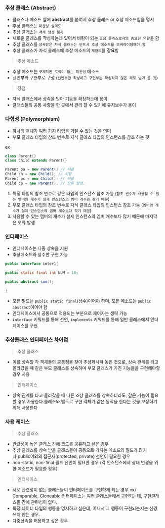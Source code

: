 ### 추상 클래스 (Abstract)

- 클래스나 메소드 앞에 **abstract**를 붙여서 추상 클래스 or 추상 메소드임을 명시
- 추상 클래스는 `미완성 설계도`
- 추상 클래스는 `객체 생성 불가`
- 새로운 클래스를 작성하는데 있어서 바탕이 되는 `조상 클래스로서의 중요한 역활`을 함
- 추상 클래스를 `상속받은 자식 클래스는 반드시 추상 메소드를 오버라이딩해야 함`
- 추상 클래스가 자식 클래스에 추상 메소드의 `재정의`를 **강요**함

> 추상 메소드
> 
- 추상 메소드는 `구체적인 로직이 없는 미완성` 메소드
- 선언부와 구현부로 구성 (`선언부만 작성하고 구현부는 작성하지 않은 채로 남겨 둔 것`)

> 장점
> 
- 자식 클래스에서 상속을 받아 기능을 확장하는데 용이
- 클래스들의 공통 사항을 한 곳에서 관리 할 수 있기에 유지보수가 용이

### 다형성 (Polymorphism)

- 하나의 객체가 여러 가지 타입을 가질 수 있는 것을 의미
- 부모 클래스 타입의 참조 변수로 자식 클래스 타입의 인스턴스를 참조 하는 것

ex

```java
class Parent{}
class Child extends Parent{}

Parent pa = new Parent() // 허용
Child ch = new Child(); // 허용
Parent pc = new Child(); // 허용
Child cp = new Parent(); // 오류 발생.
```

1. 특정 타입의 참조 변수로 같은 타입의 인스턴스 참조 가능 (`참조 변수가 사용할 수 있는 멤버의 개수가 실제 인스턴스의 멤버 개수와 같기 때문`)
2. 부모 클래스 타입의 참조 변수로 자식 클래스 타입의 인스턴스 참조 가능 (`멤버의 개수가 실제 인스턴스의 멤버 개수보다 적기 때문`)
3. 사용할 수 있는 멤버의 개수가 실제 인스턴스의 멤버 개수보다 많기 때문에 마지막은 오류 발생

### 인터페이스

- 인터페이스는 다중 상속을 지원
- 추상메소드와 상수만 구현 가능

```java
public interface inter1{

public static final int NUM = 10;

public abstract sum();

}
```

- 모든 필드는 `public static final`(상수)이어야 하며, 모든 메소드는 `public abstract`이어야 함
- 인터페이스에서 공통으로 적용되는 부분으로 제어자는 생략 가능
- `interface` 키워드를 통해 선언, `implements`  키워드를 통해 일반 클래스에서 인터페이스를 구현

### 추상클래스 인터페이스 차이점

> 추상 클래스
> 
- 이를 상속할 각 객체들의 공통점을 찾아 추상화시켜 놓은 것으로, 상속 관계를 타고 올라갔을 때 같은 부모 클래스를 상속하며 부모 클래스가 가진 기능들을 구현해야할 경우 사용

> 인터페이스
> 
- 상속 관계를 타고 올라갔을 때 다른 조상 클래스를 상속하더라도, 같은 기능이 필요할 경우 사용한다.클래스와 별도로 구현 객체가 같은 동작을 한다는 것을 보장하기 위해 사용한다

### 사용 케이스

> 추상 클래스
> 
- 관련성이 높은 클래스 간에 코드를 공유하고 싶은 경우
- 추상 클래스를 상속 받을 클래스들이 공통으로 가지는 메소드와 필드가 많거나,public이외의 접근자(protected, private) 선언이 필요한 경우
- non-static, non-final 필드 선언이 필요한 경우 (각 인스턴스에서 상태 변경을 위한 메소드가 필요한 경우)

> 인터페이스
> 
- 서로 관련성이 없는 클래스들이 인터페이스를 구현하게 되는 경우.ex) Comparable, Cloneable 인터페이스는 여러 클래스들에서 구현되는데, 구현클래스들 간에 관련성이 없다.
- 특정 데이터 타입의 행동을 명시하고 싶은데, 어디서 그 행동이 구현되는지는 신경쓰지 않는 경우.
- 다중상속을 허용하고 싶은 경우
